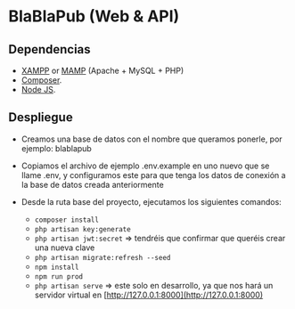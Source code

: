 # BlaBlaPub (Web & API)

## Dependencias

- [XAMPP](https://www.apachefriends.org) or [MAMP](https://www.mamp.info) (Apache + MySQL + PHP)
- [Composer](https://getcomposer.org).
- [Node JS](https://nodejs.org).

## Despliegue

- Creamos una base de datos con el nombre que queramos ponerle, por ejemplo: blablapub

- Copiamos el archivo de ejemplo .env.example en uno nuevo que se llame .env, y configuramos este para que tenga los datos de conexión a la base de datos creada anteriormente

- Desde la ruta base del proyecto, ejecutamos los siguientes comandos:

    - `composer install`
    - `php artisan key:generate`
    - `php artisan jwt:secret` => tendréis que confirmar que queréis crear una nueva clave
    - `php artisan migrate:refresh --seed`
    - `npm install`
    - `npm run prod`
    - `php artisan serve` => este solo en desarrollo, ya que nos hará un servidor virtual en [http://127.0.0.1:8000](http://127.0.0.1:8000)
